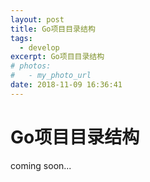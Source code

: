 ```yaml
---
layout: post
title: Go项目目录结构
tags:
  - develop
excerpt: Go项目目录结构
# photos:
#   - my_photo_url
date: 2018-11-09 16:36:41
---
```


# Go项目目录结构

coming soon...